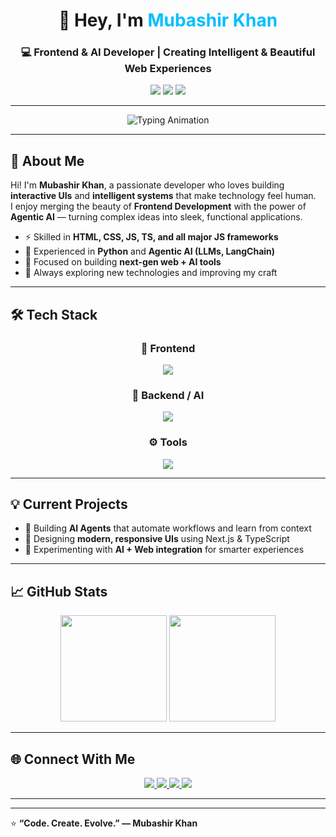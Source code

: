 <!-- Profile Header -->
<h1 align="center">👋 Hey, I'm <span style="color:#00bfff;">Mubashir Khan</span></h1>
<h3 align="center">💻 Frontend & AI Developer | Creating Intelligent & Beautiful Web Experiences</h3>

<p align="center">
  <img src="https://img.shields.io/badge/Code%20Style-Clean%20&%20Modern-blue?style=for-the-badge" />
  <img src="https://img.shields.io/badge/Focus-AI%20%26%20Web-orange?style=for-the-badge" />
  <img src="https://img.shields.io/badge/Loves-JavaScript%20💛-yellow?style=for-the-badge" />
</p>

---

<p align="center">
  <img src="https://readme-typing-svg.herokuapp.com?font=Fira+Code&size=22&pause=1000&color=00C4FF&center=true&vCenter=true&width=600&lines=Code.+Create.+Innovate.;Frontend+%2B+Agentic+AI+Developer;Always+learning%2C+always+shipping!+🚀" alt="Typing Animation" />
</p>

---

## 🧠 About Me  
Hi! I'm **Mubashir Khan**, a passionate developer who loves building **interactive UIs** and **intelligent systems** that make technology feel human.  
I enjoy merging the beauty of **Frontend Development** with the power of **Agentic AI** — turning complex ideas into sleek, functional applications.

- ⚡ Skilled in **HTML, CSS, JS, TS, and all major JS frameworks**  
- 🧠 Experienced in **Python** and **Agentic AI (LLMs, LangChain)**  
- 🎯 Focused on building **next-gen web + AI tools**  
- 🌱 Always exploring new technologies and improving my craft  

---

## 🛠️ Tech Stack

<div align="center">

### 🚀 Frontend
<img src="https://skillicons.dev/icons?i=html,css,js,ts,react,nextjs,vue,angular,svelte&theme=dark" />

### 🧩 Backend / AI
<img src="https://skillicons.dev/icons?i=python,fastapi,docker&theme=dark" />

### ⚙️ Tools
<img src="https://skillicons.dev/icons?i=git,github,vscode,vercel&theme=dark" />

</div>

---

## 💡 Current Projects
- 🤖 Building **AI Agents** that automate workflows and learn from context  
- 🎨 Designing **modern, responsive UIs** using Next.js & TypeScript  
- 🧠 Experimenting with **AI + Web integration** for smarter experiences  

---

## 📈 GitHub Stats

<div align="center">
  <img height="170" src="https://github-readme-stats.vercel.app/api?username=mubashirkhan&show_icons=true&theme=tokyonight&count_private=true" />
  <img height="170" src="https://github-readme-stats.vercel.app/api/top-langs/?username=mubashirkhan&layout=compact&theme=tokyonight" />
</div>

---

## 🌐 Connect With Me

<p align="center">
  <a href="mailto:mubashirkhan@example.com">
    <img src="https://img.shields.io/badge/Email-Contact%20Me-blue?style=for-the-badge&logo=gmail" />
  </a>
  <a href="https://linkedin.com/in/mubashirkhan">
    <img src="https://img.shields.io/badge/LinkedIn-Mubashir%20Khan-blue?style=for-the-badge&logo=linkedin" />
  </a>
  <a href="https://twitter.com/mubashirkhan">
    <img src="https://img.shields.io/badge/Twitter-@MubashirKhan-1DA1F2?style=for-the-badge&logo=twitter" />
  </a>
  <a href="https://your-portfolio-link.com">
    <img src="https://img.shields.io/badge/Portfolio-Visit%20Now-brightgreen?style=for-the-badge&logo=vercel" />
  </a>
</p>

---

---

⭐ **“Code. Create. Evolve.” — Mubashir Khan**
